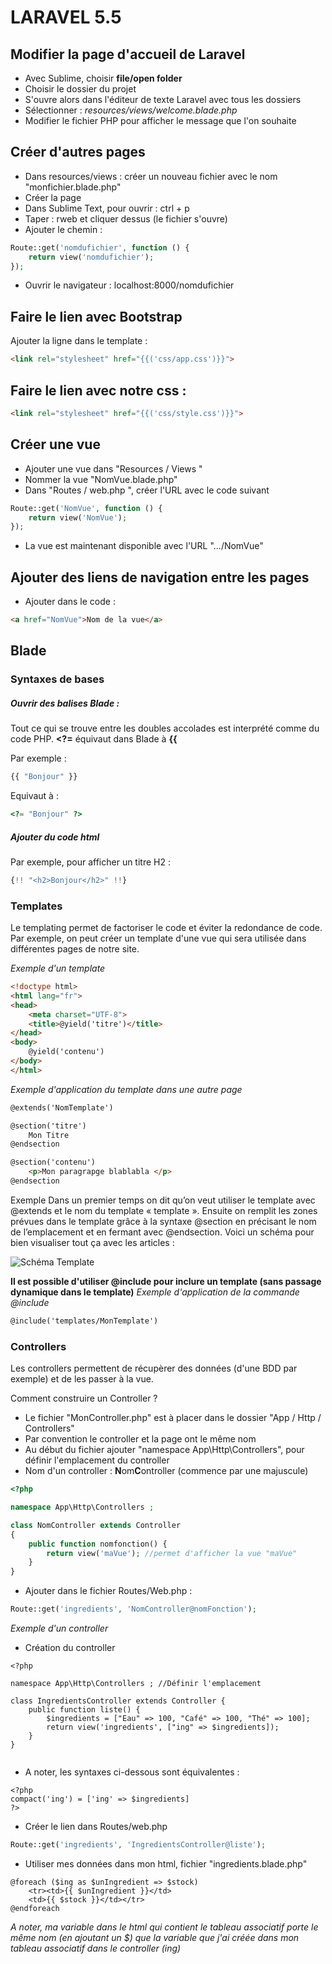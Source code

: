 # LARAVEL 5.5


## Modifier la page d'accueil de Laravel 

* Avec Sublime, choisir **file/open folder**
* Choisir le dossier du projet 
* S'ouvre alors dans l'éditeur de texte Laravel avec tous les dossiers
* Sélectionner : *resources/views/welcome.blade.php*
* Modifier le fichier PHP pour afficher le message que l'on souhaite


## Créer d'autres pages 

* Dans resources/views : créer un nouveau fichier avec le nom "monfichier.blade.php"
* Créer la page
* Dans Sublime Text, pour ouvrir : ctrl + p
* Taper : rweb et cliquer dessus (le fichier s'ouvre)
* Ajouter le chemin : 
```php
Route::get('nomdufichier', function () {
    return view('nomdufichier');
});
```
* Ouvrir le navigateur : localhost:8000/nomdufichier


## Faire le lien avec Bootstrap 

Ajouter la ligne dans le template : 
```html
<link rel="stylesheet" href="{{('css/app.css')}}">
```

## Faire le lien avec notre css : 
```html
<link rel="stylesheet" href="{{('css/style.css')}}">
```

## Créer une vue 

* Ajouter une vue dans "Resources / Views "
* Nommer la vue "NomVue.blade.php"
* Dans "Routes / web.php ", créer l'URL avec le code suivant 
```php
Route::get('NomVue', function () {
    return view('NomVue');
});
```

* La vue est maintenant disponible avec l'URL ".../NomVue" 



## Ajouter des liens de navigation entre les pages

* Ajouter dans le code : 
```html 
<a href="NomVue">Nom de la vue</a>
```



## Blade

### Syntaxes de bases 

##### Ouvrir des balises Blade :

Tout ce qui se trouve entre les doubles accolades est interprété comme du code PHP.
**<?=**  équivaut dans Blade à  **{{**


Par exemple : 
```php
{{ "Bonjour" }}
```

Equivaut à :
```php
<?= "Bonjour" ?>
```


##### Ajouter du code html

Par exemple, pour afficher un titre H2 : 
```php
{!! "<h2>Bonjour</h2>" !!}
```


### Templates 

Le templating permet de factoriser le code et éviter la redondance de code. 
Par exemple, on peut créer un template d'une vue qui sera utilisée dans différentes pages de notre site.

*Exemple d'un template*
```html
<!doctype html>
<html lang="fr">
<head>
    <meta charset="UTF-8">
    <title>@yield('titre')</title>
</head>
<body>
    @yield('contenu')
</body>
</html>
```

*Exemple d'application du template dans une autre page*
```html
@extends('NomTemplate')

@section('titre')
	Mon Titre
@endsection

@section('contenu')
	<p>Mon paragrapge blablabla </p>
@endsection
```

Exemple
Dans un premier temps on dit qu’on veut utiliser le template avec @extends et le nom du template « template ». Ensuite on remplit les zones prévues dans le template grâce à la syntaxe @section en précisant le nom de l’emplacement et en fermant avec @endsection. Voici un schéma pour bien visualiser tout ça avec les articles :

![Schéma Template](https://raw.githubusercontent.com/MarionChapuis/memo/master/principe_template.jpg)

**Il est possible d'utiliser @include pour inclure un template (sans passage dynamique dans le template)**
*Exemple d'application de la commande @include*
```html
@include('templates/MonTemplate')
```


### Controllers

Les controllers permettent de récupèrer des données (d'une BDD par exemple) et de les passer à la vue.

Comment construire un Controller ? 

* Le fichier "MonController.php" est à placer dans le dossier "App / Http / Controllers"
* Par convention le controller et la page ont le même nom
* Au début du fichier ajouter "namespace App\Http\Controllers", pour définir l'emplacement du controller
* Nom d'un controller : **N**om**C**ontroller (commence par une majuscule)

```php
<?php

namespace App\Http\Controllers ;

class NomController extends Controller
{
	public function nomfonction() {
		return view('maVue'); //permet d'afficher la vue "maVue"
	}
}
```

* Ajouter dans le fichier Routes/Web.php :
```php
Route::get('ingredients', 'NomController@nomFonction');
```



*Exemple d'un controller*
* Création du controller
```
<?php 

namespace App\Http\Controllers ; //Définir l'emplacement 

class IngredientsController extends Controller {
	public function liste() {
    	$ingredients = ["Eau" => 100, "Café" => 100, "Thé" => 100];
    	return view('ingredients', ["ing" => $ingredients]);
	}
}
 
```

* A noter, les syntaxes ci-dessous sont équivalentes : 
```
<?php 
compact('ing') = ['ing' => $ingredients]
?>
```

* Créer le lien dans Routes/web.php 
```php
Route::get('ingredients', 'IngredientsController@liste');
````

* Utiliser mes données dans mon html, fichier "ingredients.blade.php"
```
@foreach ($ing as $unIngredient => $stock)
    <tr><td>{{ $unIngredient }}</td>
    <td>{{ $stock }}</td></tr>
@endforeach
```
*A noter, ma variable dans le html qui contient le tableau associatif porte le même nom (en ajoutant un $) que la variable que j'ai créée dans mon tableau associatif dans le controller (ing)*

